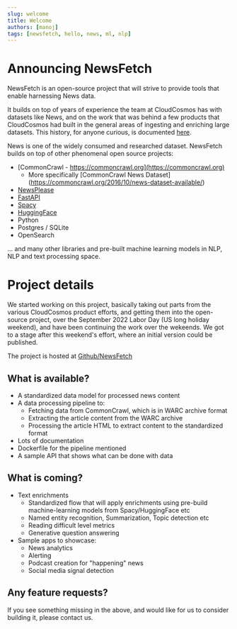 ```yaml
---
slug: welcome
title: Welcome
authors: [manoj]
tags: [newsfetch, hello, news, ml, nlp]
---
```


# Announcing NewsFetch

NewsFetch is an open-source project that will strive to provide tools that enable harnessing News data.

It builds on top of years of experience the team at CloudCosmos has with datasets like News, and on the work that was behind
a few products that CloudCosmos had built in the general areas of ingesting and enriching large datasets. This history, for anyone
curious, is documented [here](https://newsfetch.tech/docs/newsfetch-history).

News is one of the widely consumed and researched dataset. NewsFetch builds on top of other phenomenal open source projects:

* [CommonCrawl - https://commoncrawl.org](https://commoncrawl.org)
  * More specifically [CommonCrawl News Dataset] (https://commoncrawl.org/2016/10/news-dataset-available/)
* [NewsPlease](https://github.com/fhamborg/news-please)
* [FastAPI](https://fastapi.tiangolo.com/)
* [Spacy](https://spacy.io/)
* [HuggingFace](https://huggingface.co/)
* Python
* Postgres / SQLite
* OpenSearch

... and many other libraries and pre-built machine learning models in NLP, NLP and text processing space.

# Project details

We started working on this project, basically taking out parts from the various CloudCosmos product efforts, and getting
them into the open-source project, over the September 2022 Labor Day (US long holiday weekend), and have been continuing
the work over the wekeends. We got to a stage after this weekend's effort, where an initial version could be published.

The project is hosted at [Github/NewsFetch](https://github.com/newsfetch/newsfetch)

## What is available?


* A standardized data model for processed news content
* A data processing pipeline to:
  * Fetching data from CommonCrawl, which is in WARC archive format
  * Extracting the article content from the WARC archive
  * Processing the article HTML to extract content to the standardized format
* Lots of documentation
* Dockerfile for the pipeline mentioned
* A sample API that shows what can be done with data

## What is coming?

* Text enrichments
  * Standardized flow that will apply enrichments using pre-build machine-learning models from Spacy/HuggingFace etc
  * Named entity recognition, Summarization, Topic detection etc
  * Reading difficult level metrics
  * Generative question answering
* Sample apps to showcase:
  * News analytics
  * Alerting
  * Podcast creation for "happening" news
  * Social media signal detection

## Any feature requests?

If you see something missing in the above, and would like for us to consider building it, please contact us.
